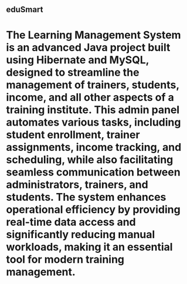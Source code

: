 ## eduSmart
# The Learning Management System is an advanced Java project built using Hibernate and MySQL, designed to streamline the management of trainers, students, income, and all other aspects of a training institute. This admin panel automates various tasks, including student enrollment, trainer assignments, income tracking, and scheduling, while also facilitating seamless communication between administrators, trainers, and students. The system enhances operational efficiency by providing real-time data access and significantly reducing manual workloads, making it an essential tool for modern training management.
